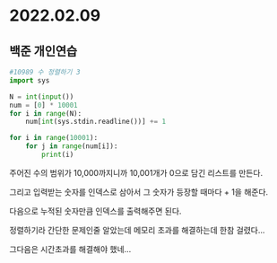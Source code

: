 # 2022.02.09

## 백준 개인연습

```python
#10989 수 정렬하기 3
import sys

N = int(input())
num = [0] * 10001
for i in range(N):
    num[int(sys.stdin.readline())] += 1

for i in range(10001):
    for j in range(num[i]):
        print(i)
```

주어진 수의 범위가 10,000까지니까 10,001개가 0으로 담긴 리스트를 만든다. 

그리고 입력받는 숫자를 인덱스로 삼아서 그 숫자가 등장할 때마다 + 1을 해준다.

다음으로 누적된 숫자만큼 인덱스를 출력해주면 된다.



정렬하기라 간단한 문제인줄 알았는데 메모리 초과를 해결하는데 한참 걸렸다...

그다음은 시간초과를 해결해야 했네...



